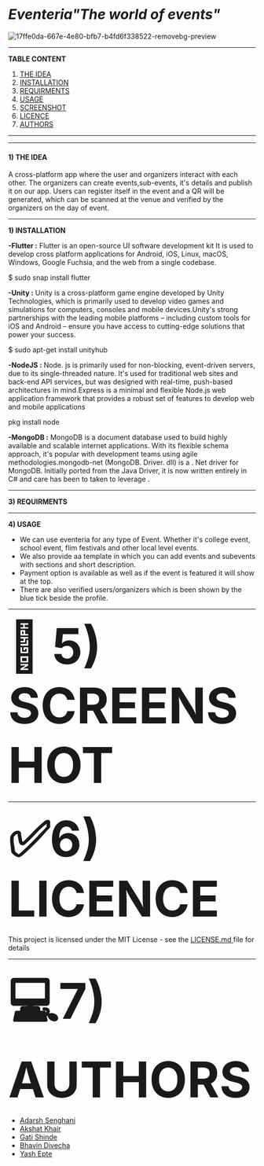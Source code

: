 # <i><b>Eventeria</b>"The world of events"</i>
![17ffe0da-667e-4e80-bfb7-b4fd6f338522-removebg-preview](https://user-images.githubusercontent.com/85620394/162565101-429a93f1-2595-454f-bdb4-f2d8bc8e6659.png)


_________________________________________________________________________________________________________________________________________________________

**TABLE CONTENT**
1) <a href="#idea">THE IDEA</a>
2) <a href="#installation">INSTALLATION</a>
3) <a href="#requirements">REQUIRMENTS</a>
4) <a href="#usage">USAGE</a>
5) <a href="#screenshot"> SCREENSHOT</a>
6) <a href="#licence"> LICENCE</a>
7) <a href="#author"> AUTHORS</a>

__________________________________________________________________________________________________________________________________________________________


----------------------------------------------------------------------------------------------------------------------------------------------------------
<h4><div id="idea"> 1) THE IDEA</h4> 
A cross-platform app where the user and organizers interact with each other. The organizers can create events,sub-events, it's details and publish it on our app. Users can register itself in the event and a QR will be generated, which can be scanned at the venue and verified by the organizers on the day of event.

----------------------------------------------------------------------------------------------------------------------------------------------------------
**<div id="installation">1) INSTALLATION**
 
  **-Flutter :** Flutter is an open-source UI software development kit It is used to develop cross platform applications for Android, iOS, Linux, macOS, Windows, Google Fuchsia, and the web from a single codebase. 
 
  $ sudo snap install flutter 

  **-Unity :** Unity is a cross-platform game engine developed by Unity Technologies, which is primarily used to develop video games and simulations for computers, consoles and mobile devices.Unity's strong partnerships with the leading mobile platforms – including custom tools for iOS and Android – ensure you have access to cutting-edge solutions that power your success.
 
  $ sudo apt-get install unityhub
 
 **-NodeJS :** Node. js is primarily used for non-blocking, event-driven servers, due to its single-threaded nature. It's used for traditional web sites and back-end API services, but was designed with real-time, push-based architectures in mind.Express is a minimal and flexible Node.js web application framework that provides a robust set of features to develop web and mobile applications
 
 pkg install node
 
 **-MongoDB :** MongoDB is a document database used to build highly available and scalable internet applications. With its flexible schema approach, it's popular with development teams using agile methodologies.mongodb-net (MongoDB. Driver. dll) is a . Net driver for MongoDB. Initially ported from the Java Driver, it is now written entirely in C# and care has been to taken to leverage .
 
  


-------------------------------------------------------------------------------------------------------------------------------------------------------
**<div id="requirements">3) REQUIRMENTS**



---------------------------------------------------------------------------------------------------------------------------------------------------------
**<div id="usage">4) USAGE**
 
- We can use eventeria for any type of Event. Whether it's college event, school event, flim festivals and other local level events. 
- We also provide aa template in which you can add events and subevents with sections and short description. 
- Payment option is available as well as if the event is featured it will show at the top. 
- There are also verified users/organizers which is been shown by the blue tick beside the profile.
 



--------------------------------------------------------------------------------------------------------------------------------------
**<div id="screenshot"><span style='font-size:100px;'>&#128196;
 5) SCREENSHOT**</span>




---------------------------------------------------------------------------------------------------------------------------------------------------------
 **<div id="licence"><span style='font-size:100px;'>&#9989;6) LICENCE**</span>
 
 This project is licensed under the MIT License - see the <a href="https://github.com/YashEpte/Eventeria/blob/main/LICENSE">LICENSE.md </a> file for details

 ---------------------------------------------------------------------------------------------------------------------------------------------------------
 **<div id="author"><span style='font-size:100px;'>&#128187;7) AUTHORS**  </span>

   <ul>
    <li><a href="https://github.com/Adarsh077">Adarsh Senghani </a></li>
    <li><a href="https://github.com/KiraKami-dev">Akshat Khair</a></li>
    <li><a href="https://github.com/gatishinde">Gati Shinde</a></li>
    <li><a href="">Bhavin Divecha</a></li>
    <li><a href="https://github.com/YashEpte">Yash Epte</a></li>
    
</ul> 

